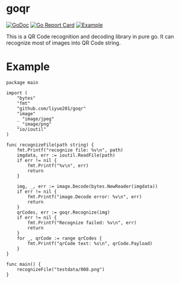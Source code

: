 # goqr
[![GoDoc](https://godoc.org/github.com/liyue201/goqr?status.svg)](https://godoc.org/github.com/liyue201/goqr)
[![Go Report Card](https://goreportcard.com/badge/github.com/liyue201/goqr)](https://goreportcard.com/report/github.com/liyue201/goqr)
[![Example](https://img.shields.io/badge/learn-example-brightgreen.svg)](/example)

This is a QR Code recognition and decoding library in pure go. It can recognize most of images into QR Code string.

# Example 

```
package main

import (
	"bytes"
	"fmt"
	"github.com/liyue201/goqr"
	"image"
	_ "image/jpeg"
	_ "image/png"
	"io/ioutil"
)

func recognizeFile(path string) {
	fmt.Printf("recognize file: %v\n", path)
	imgdata, err := ioutil.ReadFile(path)
	if err != nil {
		fmt.Printf("%v\n", err)
		return
	}

	img, _, err := image.Decode(bytes.NewReader(imgdata))
	if err != nil {
		fmt.Printf("image.Decode error: %v\n", err)
		return
	}
	qrCodes, err := goqr.Recognize(img)
	if err != nil {
		fmt.Printf("Recognize failed: %v\n", err)
		return
	}
	for _, qrCode := range qrCodes {
		fmt.Printf("qrCode text: %s\n", qrCode.Payload)
	}
}

func main() {
	recognizeFile("testdata/008.png")
}

```